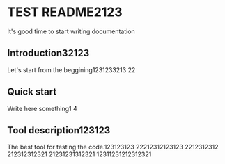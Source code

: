 # TEST README2123
 It's good time to start writing documentation

## Introduction32123
Let's start from the beggining1231233213
22
## Quick start
Write here something1
4
## Tool description123123
The best tool for testing the code.123123123
22212312123123
2212312312
212312312321
21231231312321
12311231212312321

